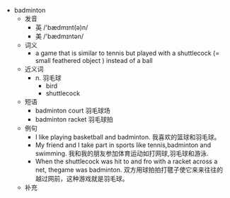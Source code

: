 - badminton
  - 发音
    - 英 /'bædmɪnt(ə)n/
    - 美 /'bædmɪntən/
  - 词义
      - a game that is similar to tennis but played with a  shuttlecock (=  small feathered object  )  instead of a ball
  - 近义词
    - n. 羽毛球
      - bird
      - shuttlecock
  - 短语
    - badminton court 羽毛球场
    - badminton racket 羽毛球拍
  - 例句
    - I like playing basketball and  badminton. 我喜欢的篮球和羽毛球。
    - My friend and I take part in sports like tennis,badminton and swimming.  我和我的朋友参加体育运动如打网球,羽毛球和游泳.
    - When the shuttlecock was hit to and fro with a racket across a net, thegame was badminton. 双方用球拍拍打毽子使它来来往往的越过网前，这种游戏就是羽毛球。
  - 补充